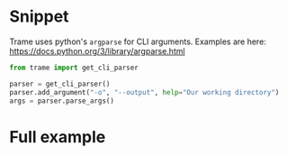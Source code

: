# Snippet

Trame uses python's `argparse` for CLI arguments. Examples are here: https://docs.python.org/3/library/argparse.html
```python
from trame import get_cli_parser

parser = get_cli_parser()
parser.add_argument("-o", "--output", help="Our working directory")
args = parser.parse_args()
```

# Full example
